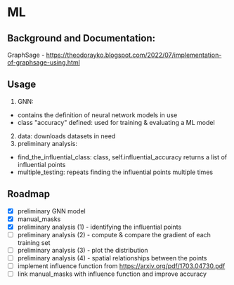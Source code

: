 # ML

## Background and Documentation:
GraphSage - https://theodorayko.blogspot.com/2022/07/implementation-of-graphsage-using.html

## Usage
1. GNN: 
- contains the definition of neural network models in use   
- class "accuracy" defined: used for training & evaluating a ML model
2. data: downloads datasets in need
3. preliminary analysis: 
- find_the_influential_class: class, self.influential_accuracy returns a list of influential points
- multiple_testing: repeats finding the influential points multiple times  

## Roadmap
- [x] preliminary GNN model
- [x] manual_masks
- [x] preliminary analysis (1) - identifying the influential points 
- [ ] preliminary analysis (2) - compute & compare the gradient of each training set 
- [ ] preliminary analysis (3) - plot the distribution
- [ ] preliminary analysis (4) - spatial relationships between the points 
- [ ] implement influence function from https://arxiv.org/pdf/1703.04730.pdf
- [ ] link manual_masks with influence function and improve accuracy
